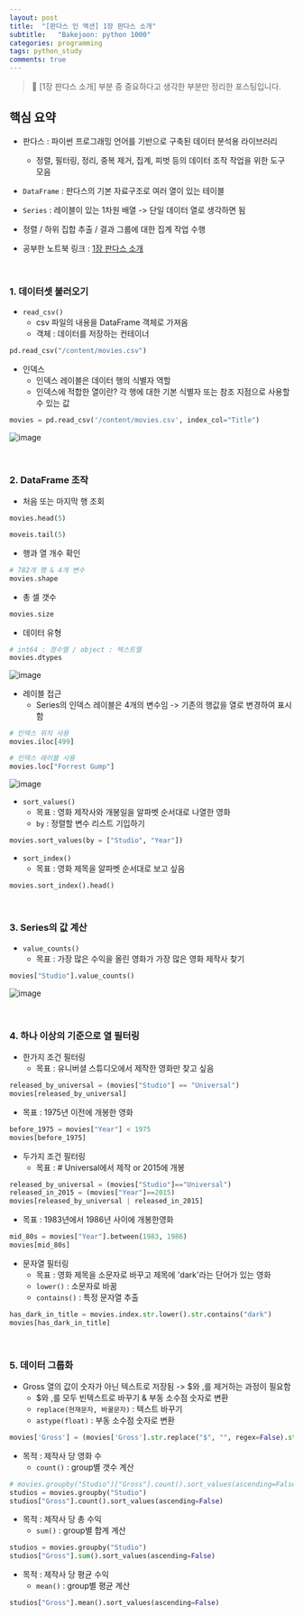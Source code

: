 ```yaml
---
layout: post
title:  "[판다스 인 액션] 1장 판다스 소개"
subtitle:   "Bakejoon: python 1000"
categories: programming
tags: python_study
comments: true
---
```


> 🚩 [1장 판다스 소개] 부분 중 중요하다고 생각한 부분만 정리한 포스팅입니다.

## 핵심 요약
* 판다스 : 파이썬 프로그래밍 언어를 기반으로 구축된 데이터 분석용 라이브러리
  * 정렬, 필터링, 정리, 중복 제거, 집계, 피벗 등의 데이터 조작 작업을 위한 도구 모음
* `DataFrame` : 판다스의 기본 자료구조로 여러 열이 있는 테이블
* `Series` : 레이블이 있는 1차원 배열 -> 단일 데이터 열로 생각하면 됨
* 정렬 / 하위 집합 추출 / 결과 그룹에 대한 집계 작업 수행

* 공부한 노트북 링크 : [1장 판다스 소개](https://github.com/ysjang0926/Study_Book/blob/main/Pandas_In_Action/study_chapter_01_introducing_pandas.ipynb)

<br>

### 1. 데이터셋 불러오기

* `read_csv()`
  * csv 파일의 내용을 DataFrame 객체로 가져옴
  * 객체 : 데이터를 저장하는 컨테이너
```python
pd.read_csv("/content/movies.csv")
```

* 인덱스
  * 인덱스 레이블은 데이터 행의 식별자 역할
  * 인덱스에 적합한 열이란? 각 행에 대한 기본 식별자 또는 참조 지점으로 사용할 수 있는 값
```python
movies = pd.read_csv('/content/movies.csv', index_col="Title")
```
![image](https://user-images.githubusercontent.com/54492747/204236663-28ef9e1e-83ae-453e-a052-6401ef15c4d8.png)

<br>

### 2. DataFrame 조작

* 처음 또는 마지막 행 조회
```python
movies.head(5)
```
```python
moveis.tail(5)
```

* 행과 열 개수 확인
```python
# 782개 행 & 4개 변수
movies.shape
```

* 총 셀 갯수
```python
movies.size
```

* 데이터 유형
```python
# int64 : 정수열 / object : 텍스트열
movies.dtypes
```
![image](https://user-images.githubusercontent.com/54492747/204237540-24afa949-fcab-446b-9c42-3aef5ada66bc.png)

* 레이블 접근
  * Series의 인덱스 레이블은 4개의 변수임 -> 기존의 행값을 열로 변경하여 표시함
  
```python
# 인덱스 위치 사용
movies.iloc[499]

# 인덱스 레이블 사용
movies.loc["Forrest Gump"]
```
![image](https://user-images.githubusercontent.com/54492747/204238195-6f597c13-2382-4b87-a05d-7ec9cc541ead.png)

* `sort_values()`
  * 목표 : 영화 제작사와 개봉일을 알파벳 순서대로 나열한 영화
  * `by` : 정렬할 변수 리스트 기입하기
```python
movies.sort_values(by = ["Studio", "Year"])
```

* `sort_index()`
  * 목표 : 영화 제목을 알파벳 순서대로 보고 싶음
```python
movies.sort_index().head()
```

<br>

### 3. Series의 값 계산

* `value_counts()`
  * 목표 : 가장 많은 수익을 올린 영화가 가장 많은 영화 제작사 찾기
```python
movies["Studio"].value_counts()
```
![image](https://user-images.githubusercontent.com/54492747/204242468-1a40a59e-38ec-486a-aa28-3d3ecde30594.png)

<br>

### 4. 하나 이상의 기준으로 열 필터링

* 한가지 조건 필터링
  * 목표 : 유니버셜 스튜디오에서 제작한 영화만 찾고 싶음
```python
released_by_universal = (movies["Studio"] == "Universal")
movies[released_by_universal]
```

  *  목표 : 1975년 이전에 개봉한 영화
```python
before_1975 = movies["Year"] < 1975
movies[before_1975]
```

* 두가지 조건 필터링
  * 목표 : # Universal에서 제작 or 2015에 개봉
```python
released_by_universal = (movies["Studio"]=="Universal")
released_in_2015 = (movies["Year"]==2015)
movies[released_by_universal | released_in_2015] 
```

  * 목표 : 1983년에서 1986년 사이에 개봉한영화
```python
mid_80s = movies["Year"].between(1983, 1986)
movies[mid_80s]
```

* 문자열 필터링
  * 목표 : 영화 제목을 소문자로 바꾸고 제목에 'dark'라는 단어가 있는 영화
  * `lower()` : 소문자로 바꿈
  * `contains()` : 특정 문자열 추출
```python
has_dark_in_title = movies.index.str.lower().str.contains("dark")
movies[has_dark_in_title]
```

<br>

### 5. 데이터 그룹화

* Gross 열의 값이 숫자가 아닌 텍스트로 저장됨 -> $와 ,를 제거하는 과정이 필요함
  * $와 ,를 모두 빈텍스트로 바꾸기 & 부동 소수점 숫자로 변환
  * `replace(현재문자, 바꿀문자)` : 텍스트 바꾸기
  * `astype(float)` : 부동 소수점 숫자로 변환
```python
movies['Gross'] = (movies['Gross'].str.replace("$", "", regex=False).str.replace(",", "", regex=False).astype(float))
```

* 목적 : 제작사 당 영화 수
  * `count()` : group별 갯수 계산
```python
# movies.groupby("Studio")["Gross"].count().sort_values(ascending=False)
studios = movies.groupby("Studio")
studios["Gross"].count().sort_values(ascending=False)
```

* 목적 : 제작사 당 총 수익
  * `sum()` : group별 합계 계산
```python
studios = movies.groupby("Studio")
studios["Gross"].sum().sort_values(ascending=False)
```

* 목적 : 제작사 당 평균 수익
  * `mean()` : group별 평균 계산
```python
studios["Gross"].mean().sort_values(ascending=False)
```
